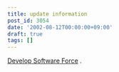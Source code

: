 ```yaml
---
title: update information
post_id: 3054
date: '2002-08-12T00:00:00+09:00'
draft: true
tags: []
---
```


[Develop Software Force](https://danmaq.com/category/products/apps) .
